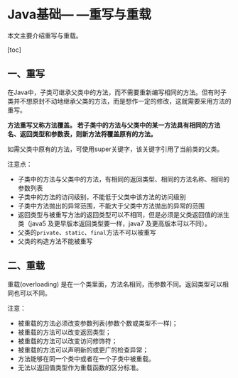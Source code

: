 # Java基础— —重写与重载

本文主要介绍重写与重载。

[toc]



## 一、重写

在Java中，子类可继承父类中的方法，而不需要重新编写相同的方法。但有时子类并不想原封不动地继承父类的方法，而是想作一定的修改，这就需要采用方法的重写。

**方法重写又称方法覆盖。 若子类中的方法与父类中的某一方法具有相同的方法名、返回类型和参数表，则新方法将覆盖原有的方法。** 

如需父类中原有的方法，可使用super关键字，该关键字引用了当前类的父类。

注意点：

- 子类中的方法与父类中的方法，有相同的返回类型、相同的方法名称、相同的参数列表 
- 子类中的方法的访问级别，不能低于父类中该方法的访问级别
- 子类中方法抛出的异常范围，不能大于父类中方法抛出的异常的范围
- 返回类型与被重写方法的返回类型可以不相同，但是必须是父类返回值的派生类（java5 及更早版本返回类型要一样，java7 及更高版本可以不同）。
- 父类的`private`、`static`、`final`方法不可以被重写
- 父类的构造方法不能被重写



## 二、重载

重载(overloading) 是在一个类里面，方法名相同，而参数不同。返回类型可以相同也可以不同。

注意：

- 被重载的方法必须改变参数列表(参数个数或类型不一样)；
- 被重载的方法可以改变返回类型；
- 被重载的方法可以改变访问修饰符；
- 被重载的方法可以声明新的或更广的检查异常；
- 方法能够在同一个类中或者在一个子类中被重载。
- 无法以返回值类型作为重载函数的区分标准。